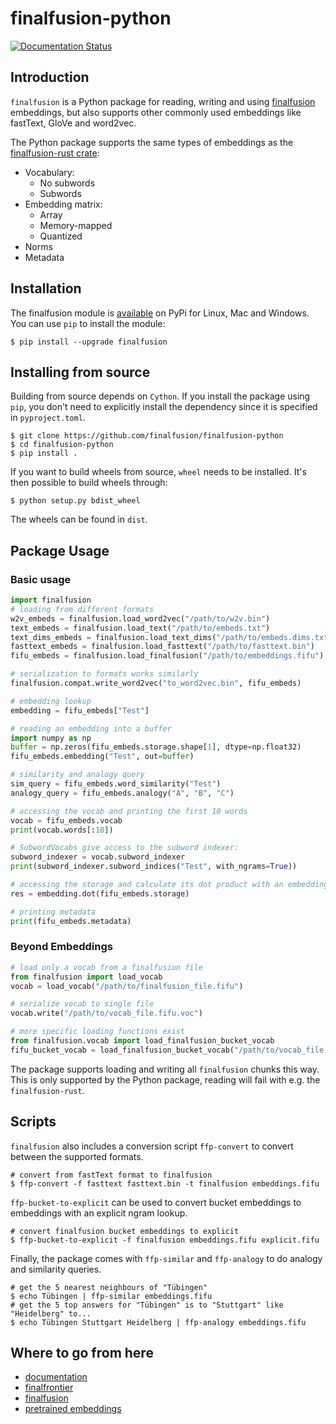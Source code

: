 # finalfusion-python
[![Documentation Status](https://readthedocs.org/projects/finalfusion-python/badge/?version=latest)](https://finalfusion-python.readthedocs.io/en/latest/?badge=latest)

## Introduction

`finalfusion` is a Python package for reading, writing and using 
[finalfusion](https://finalfusion.github.io) embeddings, but also
supports other commonly used embeddings like fastText, GloVe and
word2vec. 

The Python package supports the same types of embeddings as the
[finalfusion-rust crate](https://docs.rs/finalfusion/):

* Vocabulary:
  * No subwords
  * Subwords
* Embedding matrix:
  * Array
  * Memory-mapped
  * Quantized
* Norms
* Metadata

## Installation

The finalfusion module is
[available](https://pypi.org/project/finalfusion/#files) on PyPi for Linux,
Mac and Windows. You can use `pip` to install the module:

~~~shell
$ pip install --upgrade finalfusion
~~~

## Installing from source

Building from source depends on `Cython`. If you install the package using
`pip`, you don't need to explicitly install the dependency since it is
specified in `pyproject.toml`.

~~~shell
$ git clone https://github.com/finalfusion/finalfusion-python
$ cd finalfusion-python
$ pip install .
~~~

If you want to build wheels from source, `wheel` needs to be installed.
It's then possible to build wheels through:

~~~shell
$ python setup.py bdist_wheel
~~~

The wheels can be found in `dist`.

## Package Usage

### Basic usage

~~~python
import finalfusion
# loading from different formats
w2v_embeds = finalfusion.load_word2vec("/path/to/w2v.bin")
text_embeds = finalfusion.load_text("/path/to/embeds.txt")
text_dims_embeds = finalfusion.load_text_dims("/path/to/embeds.dims.txt")
fasttext_embeds = finalfusion.load_fasttext("/path/to/fasttext.bin")
fifu_embeds = finalfusion.load_finalfusion("/path/to/embeddings.fifu")

# serialization to formats works similarly
finalfusion.compat.write_word2vec("to_word2vec.bin", fifu_embeds)

# embedding lookup
embedding = fifu_embeds["Test"]

# reading an embedding into a buffer
import numpy as np
buffer = np.zeros(fifu_embeds.storage.shape[1], dtype=np.float32)
fifu_embeds.embedding("Test", out=buffer)

# similarity and analogy query
sim_query = fifu_embeds.word_similarity("Test")
analogy_query = fifu_embeds.analogy("A", "B", "C")

# accessing the vocab and printing the first 10 words
vocab = fifu_embeds.vocab
print(vocab.words[:10])

# SubwordVocabs give access to the subword indexer:
subword_indexer = vocab.subword_indexer
print(subword_indexer.subword_indices("Test", with_ngrams=True))

# accessing the storage and calculate its dot product with an embedding
res = embedding.dot(fifu_embeds.storage)

# printing metadata
print(fifu_embeds.metadata) 
~~~

### Beyond Embeddings

~~~Python
# load only a vocab from a finalfusion file
from finalfusion import load_vocab
vocab = load_vocab("/path/to/finalfusion_file.fifu")

# serialize vocab to single file
vocab.write("/path/to/vocab_file.fifu.voc")

# more specific loading functions exist
from finalfusion.vocab import load_finalfusion_bucket_vocab
fifu_bucket_vocab = load_finalfusion_bucket_vocab("/path/to/vocab_file.fifu.voc")
~~~

The package supports loading and writing all `finalfusion` chunks this way.
This is only supported by the Python package, reading will fail with e.g.
the `finalfusion-rust`.

## Scripts

`finalfusion` also includes a conversion script `ffp-convert` to convert
between the supported formats.
~~~shell
# convert from fastText format to finalfusion
$ ffp-convert -f fasttext fasttext.bin -t finalfusion embeddings.fifu
~~~

`ffp-bucket-to-explicit` can be used to convert bucket embeddings to embeddings
with an explicit ngram lookup.
~~~shell
# convert finalfusion bucket embeddings to explicit
$ ffp-bucket-to-explicit -f finalfusion embeddings.fifu explicit.fifu
~~~ 

Finally, the package comes with `ffp-similar` and `ffp-analogy` to do
analogy and similarity queries.
~~~shell
# get the 5 nearest neighbours of "Tübingen"
$ echo Tübingen | ffp-similar embeddings.fifu
# get the 5 top answers for "Tübingen" is to "Stuttgart" like "Heidelberg" to...
$ echo Tübingen Stuttgart Heidelberg | ffp-analogy embeddings.fifu
~~~

## Where to go from here

  * [documentation](https://finalfusion-python.readthedocs.io/en/0.7.0)
  * [finalfrontier](https://finalfusion.github.io/finalfrontier)
  * [finalfusion](https://finalfusion.github.io/)
  * [pretrained embeddings](https://finalfusion.github.io/pretrained)
